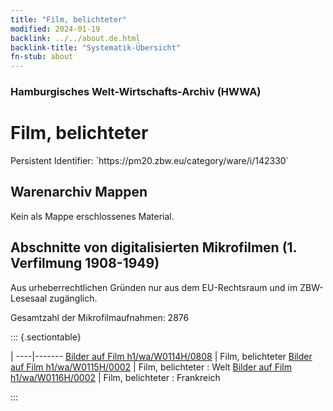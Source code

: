 ```yaml
---
title: "Film, belichteter"
modified: 2024-01-19
backlink: ../../about.de.html
backlink-title: "Systematik-Übersicht"
fn-stub: about
---
```


### Hamburgisches Welt-Wirtschafts-Archiv (HWWA)

# Film, belichteter

<div class="hint">Persistent Identifier: `https://pm20.zbw.eu/category/ware/i/142330`</div>







## Warenarchiv Mappen





Kein als Mappe erschlossenes Material.



<a id="filmsections" />

## Abschnitte von digitalisierten Mikrofilmen (1. Verfilmung 1908-1949)

<p>Aus urheberrechtlichen Gründen nur aus dem EU-Rechtsraum und im ZBW-Lesesaal zugänglich.</p>


<p>Gesamtzahl der Mikrofilmaufnahmen: 2876</p>





::: {.sectiontable}

 | 
----|-------
<a class="btn" href="https://pm20.zbw.eu/film/h1/wa/W0114H/0808" rel="nofollow">Bilder auf Film h1/wa/W0114H/0808</a> | Film, belichteter
<a class="btn" href="https://pm20.zbw.eu/film/h1/wa/W0115H/0002" rel="nofollow">Bilder auf Film h1/wa/W0115H/0002</a> | Film, belichteter : Welt
<a class="btn" href="https://pm20.zbw.eu/film/h1/wa/W0116H/0002" rel="nofollow">Bilder auf Film h1/wa/W0116H/0002</a> | Film, belichteter : Frankreich


:::
















